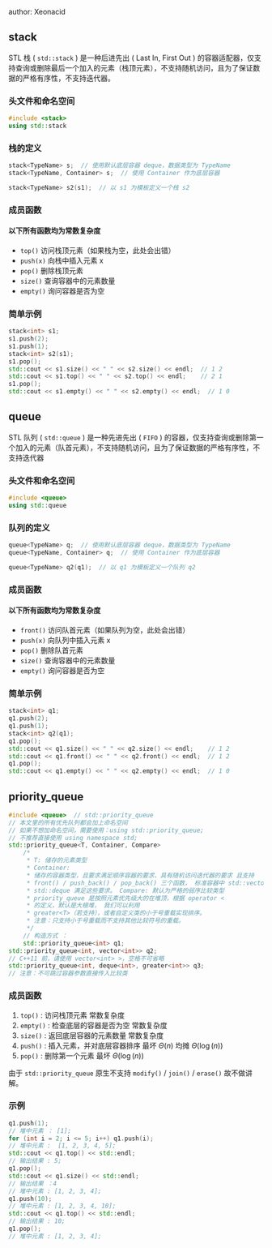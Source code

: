 author: Xeonacid

## stack

STL 栈 ( `std::stack` ) 是一种后进先出 ( Last In, First Out ) 的容器适配器，仅支持查询或删除最后一个加入的元素（栈顶元素），不支持随机访问，且为了保证数据的严格有序性，不支持迭代器。

### 头文件和命名空间

```cpp
#include <stack>
using std::stack
```

### 栈的定义

```cpp
stack<TypeName> s;  // 使用默认底层容器 deque，数据类型为 TypeName
stack<TypeName, Container> s;  // 使用 Container 作为底层容器

stack<TypeName> s2(s1);  // 以 s1 为模板定义一个栈 s2
```

### 成员函数

#### 以下所有函数均为常数复杂度

-    `top()` 访问栈顶元素（如果栈为空，此处会出错）
-    `push(x)` 向栈中插入元素 x
-    `pop()` 删除栈顶元素
-    `size()` 查询容器中的元素数量
-    `empty()` 询问容器是否为空

### 简单示例

```cpp
stack<int> s1;
s1.push(2);
s1.push(1);
stack<int> s2(s1);
s1.pop();
std::cout << s1.size() << " " << s2.size() << endl;  // 1 2
std::cout << s1.top() << " " << s2.top() << endl;    // 2 1
s1.pop();
std::cout << s1.empty() << " " << s2.empty() << endl;  // 1 0
```

## queue

STL 队列 ( `std::queue` ) 是一种先进先出 ( `FIFO` ) 的容器，仅支持查询或删除第一个加入的元素（队首元素），不支持随机访问，且为了保证数据的严格有序性，不支持迭代器

### 头文件和命名空间

```cpp
#include <queue>
using std::queue
```

### 队列的定义

```cpp
queue<TypeName> q;  // 使用默认底层容器 deque，数据类型为 TypeName
queue<TypeName, Container> q;  // 使用 Container 作为底层容器

queue<TypeName> q2(q1);  // 以 q1 为模板定义一个队列 q2
```

### 成员函数

#### 以下所有函数均为常数复杂度

-    `front()` 访问队首元素（如果队列为空，此处会出错）
-    `push(x)` 向队列中插入元素 x
-    `pop()` 删除队首元素
-    `size()` 查询容器中的元素数量
-    `empty()` 询问容器是否为空

### 简单示例

```cpp
stack<int> q1;
q1.push(2);
q1.push(1);
stack<int> q2(q1);
q1.pop();
std::cout << q1.size() << " " << q2.size() << endl;    // 1 2
std::cout << q1.front() << " " << q2.front() << endl;  // 1 2
q1.pop();
std::cout << q1.empty() << " " << q2.empty() << endl;  // 1 0
```

## priority_queue

```cpp
#include <queue>  // std::priority_queue
// 本文里的所有优先队列都会加上命名空间
// 如果不想加命名空间，需要使用：using std::priority_queue;
// 不推荐直接使用 using namespace std;
std::priority_queue<T, Container, Compare>
    /*
     * T: 储存的元素类型
     * Container:
     * 储存的容器类型，且要求满足顺序容器的要求、具有随机访问迭代器的要求 且支持
     * front() / push_back() / pop_back() 三个函数， 标准容器中 std::vector /
     * std::deque 满足这些要求。 Compare: 默认为严格的弱序比较类型
     * priority_queue 是按照元素优先级大的在堆顶，根据 operator <
     * 的定义，默认是大根堆， 我们可以利用
     * greater<T>（若支持），或者自定义类的小于号重载实现排序。
     * 注意：只支持小于号重载而不支持其他比较符号的重载。
     */
    // 构造方式 ：
    std::priority_queue<int> q1;
std::priority_queue<int, vector<int>> q2;
// C++11 前，请使用 vector<int> >，空格不可省略
std::priority_queue<int, deque<int>, greater<int>> q3;
// 注意：不可跳过容器参数直接传入比较类
```

### 成员函数

1.   `top()` : 访问栈顶元素 常数复杂度
2.   `empty()` : 检查底层的容器是否为空 常数复杂度
3.   `size()` : 返回底层容器的元素数量 常数复杂度
4.   `push()` : 插入元素，并对底层容器排序 最坏 $\Theta(n)$ 均摊 $\Theta(\log(n))$ 
5.   `pop()` : 删除第一个元素 最坏 $\Theta(\log(n))$ 

由于 `std::priority_queue` 原生不支持 `modify()` / `join()` / `erase()` 故不做讲解。

### 示例

```cpp
q1.push(1);
// 堆中元素 ： [1];
for (int i = 2; i <= 5; i++) q1.push(i);
// 堆中元素 :  [1, 2, 3, 4, 5];
std::cout << q1.top() << std::endl;
// 输出结果 : 5;
q1.pop();
std::cout << q1.size() << std::endl;
// 输出结果 ：4
// 堆中元素 : [1, 2, 3, 4];
q1.push(10);
// 堆中元素 : [1, 2, 3, 4, 10];
std::cout << q1.top() << std::endl;
// 输出结果 : 10;
q1.pop();
// 堆中元素 : [1, 2, 3, 4];
```
